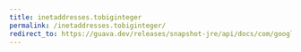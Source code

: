 ```yaml
---
title: inetaddresses.tobiginteger
permalink: /inetaddresses.tobiginteger/
redirect_to: https://guava.dev/releases/snapshot-jre/api/docs/com/google/common/net/InetAddresses.html#toBigInteger-java.net.InetAddress-
---
```

